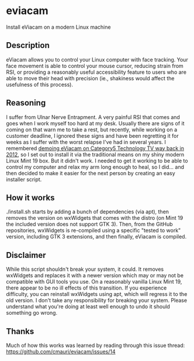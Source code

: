 # eviacam
Install eViacam on a modern Linux machine

## Description
eViacam allows you to control your Linux computer with face tracking. Your face movement is able to control your mouse cursor, reducing strain from RSI, or providing a reasonably useful accessibility feature to users who are able to move their head with precision (ie., shakiness would affect the usefulness of this process).

## Reasoning
I suffer from Ulnar Nerve Entrapment. A very painful RSI that comes and goes when I work myself too hard at my desk. Usually there are signs of it coming on that warn me to take a rest, but recently, while working on a customer deadline, I ignored these signs and have been regretting it for weeks as I suffer with the worst relapse I've had in several years. I remembered [demoing eViacam on Category5 Technology TV way back in 2012](https://category5.tv/shows/technology/episode/259/), so I set out to install it via the traditional means on my shiny modern Linux Mint 19 box. But it didn't work. I needed to get it working to be able to control my computer and relax my arm long enough to heal, so I did... and then decided to make it easier for the next person by creating an easy installer script.

## How it works
./install.sh starts by adding a bunch of dependencies (via apt), then removes the version on wxWidgets that comes with the distro (on Mint 19 the included version does not support GTK 3). Then, from the GitHub repositories, wxWidgets is re-compiled using a specific "tested to work" version, including GTK 3 extensions, and then finally, eViacam is compiled.

## Disclaimer
While this script shouldn't break your system, it could. It removes wxWidgets and replaces it with a newer version which may or may not be compatible with GUI tools you use. On a reasonably vanilla Linux Mint 19, there appear to be no ill effects of this transition. If you experience difficulty, you can reinstall wxWidgets using apt, which will regress it to the old version. I don't take any responsibility for breaking your system. Please understand what you're doing at least well enough to undo it should something go wrong.

## Thanks
Much of how this works was learned by reading through this issue thread: https://github.com/cmauri/eviacam/issues/14
